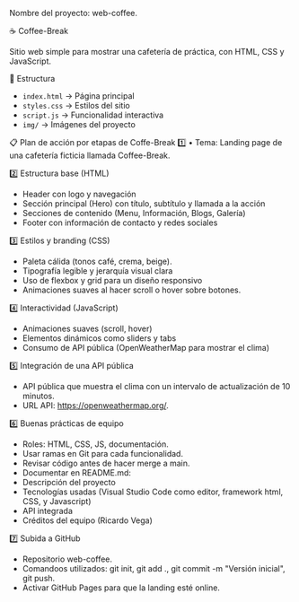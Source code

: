 
Nombre del proyecto: web-coffee.

☕ Coffee-Break

Sitio web simple para mostrar una cafetería de práctica, con HTML, CSS y JavaScript.

📂 Estructura
- `index.html` → Página principal
- `styles.css` → Estilos del sitio
- `script.js` → Funcionalidad interactiva
- `img/` → Imágenes del proyecto

📋 Plan de acción por etapas de Coffe-Break
1️⃣ • 	Tema: Landing page de una cafetería ficticia llamada Coffee-Break.

2️⃣ Estructura base (HTML)
- Header con logo y navegación
- Sección principal (Hero) con título, subtítulo y llamada a la acción
- Secciones de contenido (Menu, Información, Blogs, Galería)
- Footer con información de contacto y redes sociales

3️⃣ Estilos y branding (CSS)
- Paleta cálida (tonos café, crema, beige).
- Tipografía legible y jerarquía visual clara
- Uso de flexbox y grid para un diseño responsivo
- Animaciones suaves al hacer scroll o hover sobre botones.

4️⃣ Interactividad (JavaScript)
- Animaciones suaves (scroll, hover)
- Elementos dinámicos como sliders y tabs
- Consumo de API pública (OpenWeatherMap para mostrar el clima)

5️⃣ Integración de una API pública
- API pública que muestra el clima con un intervalo de actualización de 10 minutos.
- URL API: https://openweathermap.org/.

6️⃣ Buenas prácticas de equipo
- Roles: HTML, CSS, JS, documentación.
- Usar ramas en Git para cada funcionalidad.
- Revisar código antes de hacer merge a main.
- Documentar en README.md:
- Descripción del proyecto
- Tecnologías usadas (Visual Studio Code como editor, framework html, CSS, y Javascript)
- API integrada
- Créditos del equipo (Ricardo Vega)

7️⃣ Subida a GitHub
- Repositorio web-coffee.
- Comandoos utilizados: git init, git add ., git commit -m "Versión inicial", git push.
- Activar GitHub Pages para que la landing esté online.
